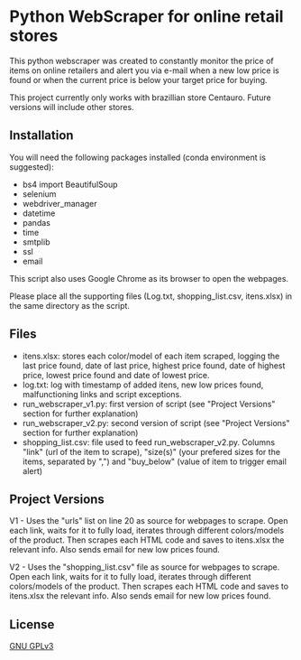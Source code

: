 # Python WebScraper for online retail stores

This python webscraper was created to constantly monitor the price of items on online retailers and alert you via e-mail when a new low price is found or when the current price is below your target price for buying.

This project currently only works with brazillian store Centauro. Future versions will include other stores.


## Installation

You will need the following packages installed (conda environment is suggested):

- bs4 import BeautifulSoup
- selenium
- webdriver_manager
- datetime
- pandas
- time
- smtplib
- ssl
- email

This script also uses Google Chrome as its browser to open the webpages.

Please place all the supporting files (Log.txt, shopping_list.csv, itens.xlsx) in the same directory as the script.

## Files
- itens.xlsx: stores each color/model of each item scraped, logging the last price found, date of last price, highest price found, date of highest price, lowest price found and date of lowest price.
- log.txt: log with timestamp of added itens, new low prices found, malfunctioning links and script exceptions.
- run_webscraper_v1.py: first version of script (see "Project Versions" section for further explanation)
- run_webscraper_v2.py: second version of script (see "Project Versions" section for further explanation)
- shopping_list.csv: file used to feed run_webscraper_v2.py. Columns "link" (url of the item to scrape), "size(s)" (your prefered sizes for the items, separated by ",") and "buy_below" (value of item to trigger email alert)

## Project Versions
V1 - Uses the "urls" list on line 20 as source for webpages to scrape. Open each link, waits for it to fully load, iterates through different colors/models of the product. Then scrapes each HTML code and saves to itens.xlsx the relevant info. Also sends email for new low prices found. 

V2 - Uses the "shopping_list.csv" file as source for webpages to scrape. Open each link, waits for it to fully load, iterates through different colors/models of the product. Then scrapes each HTML code and saves to itens.xlsx the relevant info. Also sends email for new low prices found. 

## License
[GNU GPLv3](https://choosealicense.com/licenses/gpl-3.0/#)
